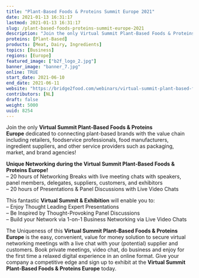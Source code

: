 ```yaml
---
title: "Plant-Based Foods & Proteins Summit Europe 2021"
date: 2021-01-13 16:31:17
lastmod: 2021-01-13 16:31:17
slug: /plant-based-foods-proteins-summit-europe-2021
description: "Join the only Virtual Summit Plant-Based Foods & Proteins Europe dedicated to connecting plant-based brands with the value chain including retailers, foodservice professionals, food manufacturers, ingredient suppliers, and other service providers such as packaging, market, and brand agencies!"
proteins: [Plant-Based]
products: [Meat, Dairy, Ingredients]
topics: [Business]
regions: [Europe]
featured_image: ["b2f_logo_2.jpg"]
banner_image: "banner_7.jpg"
online: TRUE
start_date: 2021-06-10
end_date: 2021-06-11
website: "https://bridge2food.com/webinars/virtual-summit-plant-based-foods-europe/"
contributors: [NL]
draft: false
weight: 5000
uuid: 8254
---
```

<p>Join the only <strong>Virtual Summit Plant-Based Foods & Proteins Europe</strong> dedicated to connecting plant-based brands with the value chain including retailers, foodservice professionals, food manufacturers, ingredient suppliers, and other service providers such as packaging, market, and brand agencies!</p>
<p><strong>Unique Networking during the Virtual Summit Plant-Based Foods & Proteins Europe!</strong><br />
– 20 hours of Networking Breaks with live meeting chats with speakers, panel members, delegates, suppliers, customers, and exhibitors<br />
– 20 hours of Presentations & Panel Discussions with Live Video Chats</p>
<p>This fantastic <strong>Virtual Summit & Exhibition</strong> will enable you to:<br />
– Enjoy Thought Leading Expert Presentations<br />
– Be Inspired by Thought-Provoking Panel Discussions<br />
– Build your Network via 1-on-1 Business Networking via Live Video Chats</p>
<p>The Uniqueness of this <strong>Virtual Summit Plant-Based Foods & Proteins Europe</strong> is the easy, convenient, value for money solution to secure virtual networking meetings with a live chat with your (potential) supplier and customers. Book private meetings, video chat, do business and enjoy for the first time a relaxed digital experience in an online format. Give your company a competitive edge and sign up to exhibit at the <strong>Virtual Summit Plant-Based Foods & Proteins Europe</strong> today.</p>

